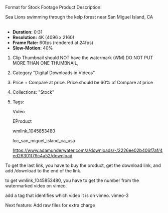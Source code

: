 Format for Stock Footage Product Description:

<p>Sea Lions swimming through the kelp forest near San Miguel Island, CA</p>
<ul>
  <br>
<li>
<strong>Duration:</strong> 0:31</li>
<li>
<strong>Resolution:</strong> 4K (4096 x 2160)</li>
<li>
<strong>Frame Rate:</strong> 60fps (rendered at 24fps)</li>
<li>
<strong>Slow-Motion:</strong> 40%</li>
</ul>

1. Clip Thumbnail should NOT have the watermark (WM)
   DO NOT PUT MORE THAN ONE THUMBNAIL,
2. Category "Digital Downloads in Videos"
3. Price + Compare at price. Price should be 60% of Compare at price
4. Collections: "Stock"
5. Tags:

   Video

   EProduct

   wmlink_1045853480

   loc_san_miguel_island_ca_usa

   https://www.adamunderwater.com/a/downloads/-/2226ee02b406f7af/4ed26301f79c4a52/download

To get the last link, you have to buy the product, get the download link, and add /download to the end of the link.

to get wmlink_1045853480, you have to get the number from the watermarked video on vimeo.

add a tag that identifies which video it is on vimeo.
vimeo-3

Next feature: Add raw files for extra charge